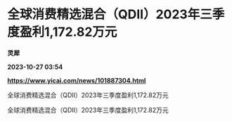 # 全球消费精选混合（QDII）2023年三季度盈利1,172.82万元
**灵犀**

**2023-10-27 03:54**

**https://www.yicai.com/news/101887304.html**

全球消费精选混合（QDII）2023年三季度盈利1,172.82万元

全球消费精选混合（QDII）2023年三季度盈利1,172.82万元